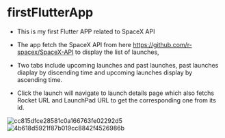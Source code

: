 # firstFlutterApp
- This is my first Flutter APP related to SpaceX API
- The app fetch the SpaceX API from here https://github.com/r-spacex/SpaceX-API to display the list of launches,
- Two tabs include upcoming launches and past launches, past launches diaplay by discending time and upcoming launches display by ascending time.

- Click the launch will navigate to launch details page which also fetchs Rocket URL and LaunchPad URL to get the corresponding one from its id.

![cc815dfce28581c0a166763fe02292d5](https://github.com/panqier/firstFlutterApp/assets/70109318/4f05b576-e7af-4243-ac13-0c1ef2537f43)         ![4b618d5921f87b019cc8842f4526986b](https://github.com/panqier/firstFlutterApp/assets/70109318/3d333c76-0310-4309-b6ed-8cf462dfd0da)
